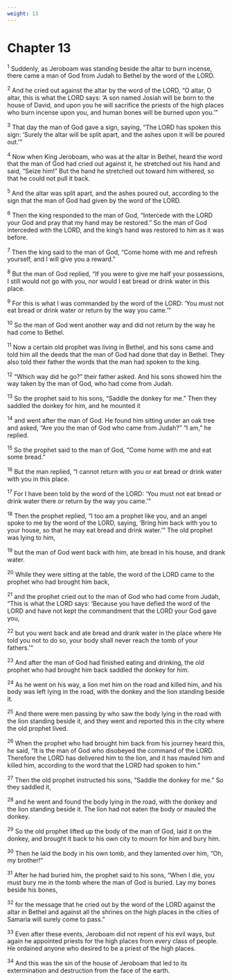 ```yaml
---
weight: 13
---
```


# Chapter 13

<sup>1</sup> Suddenly, as Jeroboam was standing beside the altar to burn incense, there came a man of God from Judah to Bethel by the word of the LORD. 

<sup>2</sup> And he cried out against the altar by the word of the LORD, “O altar, O altar, this is what the LORD says: ‘A son named Josiah will be born to the house of David, and upon you he will sacrifice the priests of the high places who burn incense upon you, and human bones will be burned upon you.’” 

<sup>3</sup> That day the man of God gave a sign, saying, “The LORD has spoken this sign: ‘Surely the altar will be split apart, and the ashes upon it will be poured out.’” 

<sup>4</sup> Now when King Jeroboam, who was at the altar in Bethel, heard the word that the man of God had cried out against it, he stretched out his hand and said, “Seize him!” But the hand he stretched out toward him withered, so that he could not pull it back. 

<sup>5</sup> And the altar was split apart, and the ashes poured out, according to the sign that the man of God had given by the word of the LORD. 

<sup>6</sup> Then the king responded to the man of God, “Intercede with the LORD your God and pray that my hand may be restored.” So the man of God interceded with the LORD, and the king’s hand was restored to him as it was before. 

<sup>7</sup> Then the king said to the man of God, “Come home with me and refresh yourself, and I will give you a reward.” 

<sup>8</sup> But the man of God replied, “If you were to give me half your possessions, I still would not go with you, nor would I eat bread or drink water in this place. 

<sup>9</sup> For this is what I was commanded by the word of the LORD: ‘You must not eat bread or drink water or return by the way you came.’” 

<sup>10</sup> So the man of God went another way and did not return by the way he had come to Bethel. 

<sup>11</sup> Now a certain old prophet was living in Bethel, and his sons came and told him all the deeds that the man of God had done that day in Bethel. They also told their father the words that the man had spoken to the king. 

<sup>12</sup> “Which way did he go?” their father asked. And his sons showed him the way taken by the man of God, who had come from Judah. 

<sup>13</sup> So the prophet said to his sons, “Saddle the donkey for me.” Then they saddled the donkey for him, and he mounted it 

<sup>14</sup> and went after the man of God. He found him sitting under an oak tree and asked, “Are you the man of God who came from Judah?” “I am,” he replied. 

<sup>15</sup> So the prophet said to the man of God, “Come home with me and eat some bread.” 

<sup>16</sup> But the man replied, “I cannot return with you or eat bread or drink water with you in this place. 

<sup>17</sup> For I have been told by the word of the LORD: ‘You must not eat bread or drink water there or return by the way you came.’” 

<sup>18</sup> Then the prophet replied, “I too am a prophet like you, and an angel spoke to me by the word of the LORD, saying, ‘Bring him back with you to your house, so that he may eat bread and drink water.’” The old prophet was lying to him, 

<sup>19</sup> but the man of God went back with him, ate bread in his house, and drank water. 

<sup>20</sup> While they were sitting at the table, the word of the LORD came to the prophet who had brought him back, 

<sup>21</sup> and the prophet cried out to the man of God who had come from Judah, “This is what the LORD says: ‘Because you have defied the word of the LORD and have not kept the commandment that the LORD your God gave you, 

<sup>22</sup> but you went back and ate bread and drank water in the place where He told you not to do so, your body shall never reach the tomb of your fathers.’” 

<sup>23</sup> And after the man of God had finished eating and drinking, the old prophet who had brought him back saddled the donkey for him. 

<sup>24</sup> As he went on his way, a lion met him on the road and killed him, and his body was left lying in the road, with the donkey and the lion standing beside it. 

<sup>25</sup> And there were men passing by who saw the body lying in the road with the lion standing beside it, and they went and reported this in the city where the old prophet lived. 

<sup>26</sup> When the prophet who had brought him back from his journey heard this, he said, “It is the man of God who disobeyed the command of the LORD. Therefore the LORD has delivered him to the lion, and it has mauled him and killed him, according to the word that the LORD had spoken to him.” 

<sup>27</sup> Then the old prophet instructed his sons, “Saddle the donkey for me.” So they saddled it, 

<sup>28</sup> and he went and found the body lying in the road, with the donkey and the lion standing beside it. The lion had not eaten the body or mauled the donkey. 

<sup>29</sup> So the old prophet lifted up the body of the man of God, laid it on the donkey, and brought it back to his own city to mourn for him and bury him. 

<sup>30</sup> Then he laid the body in his own tomb, and they lamented over him, “Oh, my brother!” 

<sup>31</sup> After he had buried him, the prophet said to his sons, “When I die, you must bury me in the tomb where the man of God is buried. Lay my bones beside his bones, 

<sup>32</sup> for the message that he cried out by the word of the LORD against the altar in Bethel and against all the shrines on the high places in the cities of Samaria will surely come to pass.” 

<sup>33</sup> Even after these events, Jeroboam did not repent of his evil ways, but again he appointed priests for the high places from every class of people. He ordained anyone who desired to be a priest of the high places. 

<sup>34</sup> And this was the sin of the house of Jeroboam that led to its extermination and destruction from the face of the earth. 


